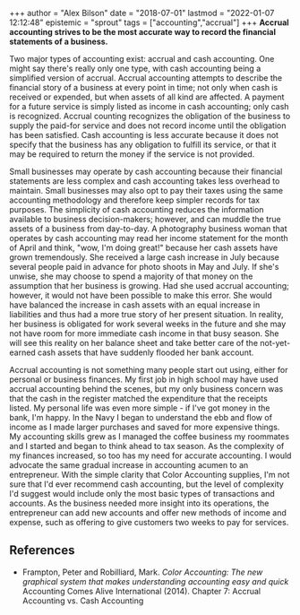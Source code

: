 +++
author = "Alex Bilson"
date = "2018-07-01"
lastmod = "2022-01-07 12:12:48"
epistemic = "sprout"
tags = ["accounting","accrual"]
+++
**Accrual accounting strives to be the most accurate way to record the financial statements of a business.**

Two major types of accounting exist: accrual and cash accounting. One might say there's really only one type, with cash accounting being a simplified version of accrual. Accrual accounting attempts to describe the financial story of a business at every point in time; not only when cash is received or expended, but when assets of all kind are affected. A payment for a future service is simply listed as income in cash accounting; only cash is recognized. Accrual counting recognizes the obligation of the business to supply the paid-for service and does not record income until the obligation has been satisfied. Cash accounting is less accurate because it does not specify that the business has any obligation to fulfill its service, or that it may be required to return the money if the service is not provided.

Small businesses may operate by cash accounting because their financial statements are less complex and cash accounting takes less overhead to maintain. Small businesses may also opt to pay their taxes using the same accounting methodology and therefore keep simpler records for tax purposes. The simplicity of cash accounting reduces the information available to business decision-makers; however, and can muddle the true assets of a business from day-to-day. A photography business woman that operates by cash accounting may read her income statement for the month of April and think, "wow, I'm doing great!" because her cash assets have grown tremendously. She received a large cash increase in July because several people paid in advance for photo shoots in May and July. If she's unwise, she may choose to spend a majority of that money on the assumption that her business is growing. Had she used accrual accounting; however, it would not have been possible to make this error. She would have balanced the increase in cash assets with an equal increase in liabilities and thus had a more true story of her present situation. In reality, her business is obligated for work several weeks in the future and she may not have room for more immediate cash income in that busy season. She will see this reality on her balance sheet and take better care of the not-yet-earned cash assets that have suddenly flooded her bank account.

Accrual accounting is not something many people start out using, either for personal or business finances. My first job in high school may have used accrual accounting behind the scenes, but my only business concern was that the cash in the register matched the expenditure that the receipts listed. My personal life was even more simple - if I've got money in the bank, I'm happy. In the Navy I began to understand the ebb and flow of income as I made larger purchases and saved for more expensive things. My accounting skills grew as I managed the coffee business my roommates and I started and began to think ahead to tax season. As the complexity of my finances increased, so too has my need for accurate accounting. I would advocate the same gradual increase in accounting acumen to an entrepreneur. With the simple clarity that Color Accounting supplies, I'm not sure that I'd ever recommend cash accounting, but the level of complexity I'd suggest would include only the most basic types of transactions and accounts. As the business needed more insight into its operations, the entrepreneur can add new accounts and offer new methods of income and expense, such as offering to give customers two weeks to pay for services.

## References

- Frampton, Peter and Robilliard, Mark. _Color Accounting: The new graphical system that makes understanding accounting easy and quick_ Accounting Comes Alive International (2014). Chapter 7: Accrual Accounting vs. Cash Accounting
